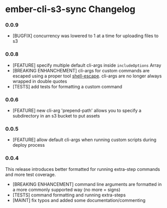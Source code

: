 # ember-cli-s3-sync Changelog

### 0.0.9
* [BUGFIX] concurrency was lowered to 1 at a time for uploading files to s3

### 0.0.8
* [FEATURE] specify multiple default cli-args inside `includeOptions` Array
* [BREAKING ENHANCHEMENT] cli-args for custom commands are escaped using a proper tool [shell-escape](https://github.com/xxorax/node-shell-escape). cli-args are no longer always wrapped in double quotes
* [TESTS] add tests for formatting a custom command

### 0.0.6
* [FEATURE] new cli-arg 'prepend-path' allows you to specify a subdirectory in an s3 bucket to put assets

### 0.0.5

* [FEATURE] allow default cli-args when running custom scripts during deploy process

### 0.0.4

This release introduces better formatted for running extra-step commands and more test coverage.

* [BREAKING ENHANCEMENT] command line arguments are formatted in a more commonly supported way (no more = signs)
* [TESTS] command formatting and running extra-steps
* [MAINT] fix typos and added some documentation/commenting
